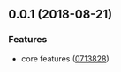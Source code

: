 <a name="0.0.1"></a>
## 0.0.1 (2018-08-21)


### Features

* core features ([0713828](https://github.com/lbw/mark-to-json/commit/0713828))



